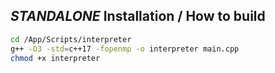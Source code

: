 ## *STANDALONE* Installation / How to build
```bash
cd /App/Scripts/interpreter
g++ -O3 -std=c++17 -fopenmp -o interpreter main.cpp
chmod +x interpreter
```
